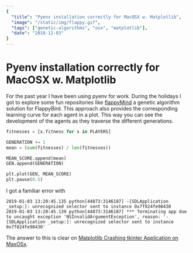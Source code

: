 ```yaml
---
{
  "title": "Pyenv installation correctly for MacOSX w. Matplotlib",
  "image": "/static/img/flappy.gif",
  "tags": ["genetic-algorithms", "osx", "matplotlib"],
  "date": "2018-12-03"
}
---
```

# Pyenv installation correctly for MacOSX w. Matplotlib

For the past year I have been using pyenv for work. During the holidays I got to explore some fun repositories like [flappyMind](https://github.com/JonasRSV/flappyMind) a genetic algorithm solution for FlappyBird. This approach also provides the corresponding learning curve for each agent in a plot. This way you can see the development of the agents as they traverse the different generations.

```python
fitnesses = [x.fitness for x in PLAYERS]

GENERATION += 1
mean = (sum(fitnesses) / len(fitnesses))

MEAN_SCORE.append(mean)
GEN.append(GENERATION)

plt.plot(GEN, MEAN_SCORE)
plt.pause(0.5)
```

I got a familiar error with 
```
2019-01-03 13:20:45.135 python[44873:3146187] -[SDLApplication _setup:]: unrecognized selector sent to instance 0x7f824fe98430
2019-01-03 13:20:45.139 python[44873:3146187] *** Terminating app due to uncaught exception 'NSInvalidArgumentException', reason: '-[SDLApplication _setup:]: unrecognized selector sent to instance 0x7f824fe98430'
```

The answer to this is clear on [Matplotlib Crashing tkinter Application on MaxOSx](https://stackoverflow.com/a/34109240/3767229).
